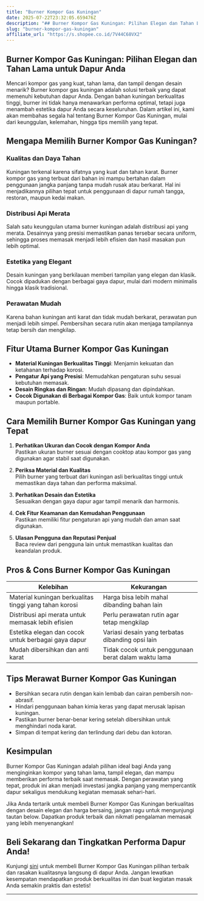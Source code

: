 ```yaml
---
title: "Burner Kompor Gas Kuningan"
date: 2025-07-22T23:32:05.659476Z
description: "## Burner Kompor Gas Kuningan: Pilihan Elegan dan Tahan Lama untuk Dapur Anda..."
slug: "burner-kompor-gas-kuningan"
affiliate_url: "https://s.shopee.co.id/7V44C68VX2"
---
```

## Burner Kompor Gas Kuningan: Pilihan Elegan dan Tahan Lama untuk Dapur Anda

Mencari kompor gas yang kuat, tahan lama, dan tampil dengan desain menarik? Burner kompor gas kuningan adalah solusi terbaik yang dapat memenuhi kebutuhan dapur Anda. Dengan bahan kuningan berkualitas tinggi, burner ini tidak hanya menawarkan performa optimal, tetapi juga menambah estetika dapur Anda secara keseluruhan. Dalam artikel ini, kami akan membahas segala hal tentang Burner Kompor Gas Kuningan, mulai dari keunggulan, kelemahan, hingga tips memilih yang tepat.

## Mengapa Memilih Burner Kompor Gas Kuningan?

### Kualitas dan Daya Tahan

Kuningan terkenal karena sifatnya yang kuat dan tahan karat. Burner kompor gas yang terbuat dari bahan ini mampu bertahan dalam penggunaan jangka panjang tanpa mudah rusak atau berkarat. Hal ini menjadikannya pilihan tepat untuk penggunaan di dapur rumah tangga, restoran, maupun kedai makan.

### Distribusi Api Merata

Salah satu keunggulan utama burner kuningan adalah distribusi api yang merata. Desainnya yang presisi memastikan panas tersebar secara uniform, sehingga proses memasak menjadi lebih efisien dan hasil masakan pun lebih optimal.

### Estetika yang Elegant

Desain kuningan yang berkilauan memberi tampilan yang elegan dan klasik. Cocok dipadukan dengan berbagai gaya dapur, mulai dari modern minimalis hingga klasik tradisional.

### Perawatan Mudah

Karena bahan kuningan anti karat dan tidak mudah berkarat, perawatan pun menjadi lebih simpel. Pembersihan secara rutin akan menjaga tampilannya tetap bersih dan mengkilap.

## Fitur Utama Burner Kompor Gas Kuningan

- **Material Kuningan Berkualitas Tinggi**: Menjamin kekuatan dan ketahanan terhadap korosi.
- **Pengatur Api yang Presisi**: Memudahkan pengaturan suhu sesuai kebutuhan memasak.
- **Desain Ringkas dan Ringan**: Mudah dipasang dan dipindahkan.
- **Cocok Digunakan di Berbagai Kompor Gas**: Baik untuk kompor tanam maupun portable.

## Cara Memilih Burner Kompor Gas Kuningan yang Tepat

1. **Perhatikan Ukuran dan Cocok dengan Kompor Anda**  
Pastikan ukuran burner sesuai dengan cooktop atau kompor gas yang digunakan agar stabil saat digunakan.

2. **Periksa Material dan Kualitas**  
Pilih burner yang terbuat dari kuningan asli berkualitas tinggi untuk memastikan daya tahan dan performa maksimal.

3. **Perhatikan Desain dan Estetika**  
Sesuaikan dengan gaya dapur agar tampil menarik dan harmonis.

4. **Cek Fitur Keamanan dan Kemudahan Penggunaan**  
Pastikan memiliki fitur pengaturan api yang mudah dan aman saat digunakan.

5. **Ulasan Pengguna dan Reputasi Penjual**  
Baca review dari pengguna lain untuk memastikan kualitas dan keandalan produk.

## Pros & Cons Burner Kompor Gas Kuningan

| Kelebihan | Kekurangan |
|------------|--------------|
| Material kuningan berkualitas tinggi yang tahan korosi | Harga bisa lebih mahal dibanding bahan lain |
| Distribusi api merata untuk memasak lebih efisien | Perlu perawatan rutin agar tetap mengkilap |
| Estetika elegan dan cocok untuk berbagai gaya dapur | Variasi desain yang terbatas dibanding opsi lain |
| Mudah dibersihkan dan anti karat | Tidak cocok untuk penggunaan berat dalam waktu lama |

## Tips Merawat Burner Kompor Gas Kuningan

- Bersihkan secara rutin dengan kain lembab dan cairan pembersih non-abrasif.
- Hindari penggunaan bahan kimia keras yang dapat merusak lapisan kuningan.
- Pastikan burner benar-benar kering setelah dibersihkan untuk menghindari noda karat.
- Simpan di tempat kering dan terlindung dari debu dan kotoran.

## Kesimpulan

Burner Kompor Gas Kuningan adalah pilihan ideal bagi Anda yang menginginkan kompor yang tahan lama, tampil elegan, dan mampu memberikan performa terbaik saat memasak. Dengan perawatan yang tepat, produk ini akan menjadi investasi jangka panjang yang mempercantik dapur sekaligus mendukung kegiatan memasak sehari-hari.

Jika Anda tertarik untuk membeli Burner Kompor Gas Kuningan berkualitas dengan desain elegan dan harga bersaing, jangan ragu untuk mengunjungi tautan below. Dapatkan produk terbaik dan nikmati pengalaman memasak yang lebih menyenangkan!

## Beli Sekarang dan Tingkatkan Performa Dapur Anda!

Kunjungi [sini](https://s.shopee.co.id/7V44C68VX2) untuk membeli Burner Kompor Gas Kuningan pilihan terbaik dan rasakan kualitasnya langsung di dapur Anda. Jangan lewatkan kesempatan mendapatkan produk berkualitas ini dan buat kegiatan masak Anda semakin praktis dan estetis!

---